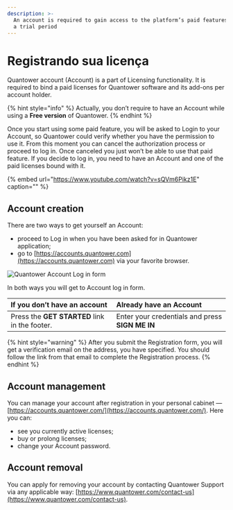 ```yaml
---
description: >-
  An account is required to gain access to the platform’s paid features even for
  a trial period
---
```


# Registrando sua licença

Quantower account \(Account\) is a part of Licensing functionality. It is required to bind a paid licenses for Quantower software and its add-ons per account holder.

{% hint style="info" %}
Actually, you don’t require to have an Account while using a **Free version** of Quantower.
{% endhint %}

Once you start using some paid feature, you will be asked to Login to your Account, so Quantower could verify whether you have the permission to use it. From this moment you can cancel the authorization process or proceed to log in. Once canceled you just won’t be able to use that paid feature. If you decide to log in, you need to have an Account and one of the paid licenses bound with it.

{% embed url="https://www.youtube.com/watch?v=sQVm6Pikz1E" caption="" %}

## Account creation

There are two ways to get yourself an Account:

* proceed to Log in when you have been asked for in Quantower application; 
* go to [https://accounts.quantower.com](https://accounts.quantower.com) via your favorite browser.

![Quantower Account Log in form](https://lh5.googleusercontent.com/W4Plz6PIEosVP3gIaprdWE3wDWsKDTZlSCG8fh3a47hM9Mx9jxgq6nmj_x8yI02fa2ykPKfa73g79EOc9Jv7DzP15saDc6S-V4rNA_VCKGCFerll6we2m5M1odzBIJjtlBtTbYmA)

In both ways you will get to Account log in form.

| If you don’t have an account | Already have an Account |
| :--- | :--- |
| Press the **GET STARTED** link in the footer. | Enter your credentials and press **SIGN ME IN** |

{% hint style="warning" %}
After you submit the Registration form, you will get a verification email on the address, you have specified. You should follow the link from that email to complete the Registration process.
{% endhint %}

## Account management

You can manage your account after registration in your personal cabinet — [https://accounts.quantower.com/](https://accounts.quantower.com/). Here you can:

* see you currently active licenses;
* buy or prolong licenses;
* change your Account password.

## Account removal

You can apply for removing your account by contacting Quantower Support via any applicable way: [https://www.quantower.com/contact-us](https://www.quantower.com/contact-us).

